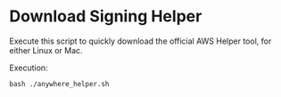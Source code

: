 # Download Signing Helper

Execute this script to quickly download the official AWS Helper tool, for either Linux or Mac.

Execution:
```shell
bash ./anywhere_helper.sh
```